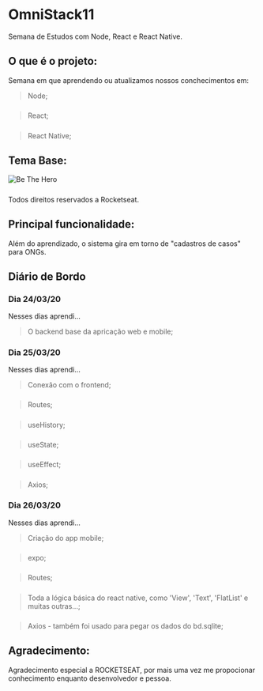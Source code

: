 # OmniStack11
Semana de Estudos com Node, React e React Native.

## O que é o projeto:
Semana em que aprendendo ou atualizamos nossos conchecimentos em:
>Node;
#####
>React;
#####
>React Native;
#####

## Tema Base: 
![Be The Hero](https://user-images.githubusercontent.com/40076527/77581094-dcc41880-6ebb-11ea-9bc9-e11328833c12.png)
#####
Todos direitos reservados a Rocketseat.

## Principal funcionalidade:
Além do aprendizado, o sistema gira em torno de "cadastros de casos" para ONGs.

## Diário de Bordo

### Dia 24/03/20
Nesses dias aprendi...
>O backend base da apricação web e mobile;
#####

### Dia 25/03/20
Nesses dias aprendi...
>Conexão com o frontend;
#####
>Routes;
#####
>useHistory;
#####
>useState;
#####
>useEffect;
#####
>Axios;
#####

### Dia 26/03/20
Nesses dias aprendi...
>Criação do app mobile;
#####
>expo;
#####
>Routes;
#####
>Toda a lógica básica do react native, como 'View', 'Text', 'FlatList' e muitas outras...;
#####
>Axios - também foi usado para pegar os dados do bd.sqlite;
#####

## Agradecimento:
Agradecimento especial a ROCKETSEAT, por mais uma vez me propocionar conhecimento enquanto desenvolvedor e pessoa.